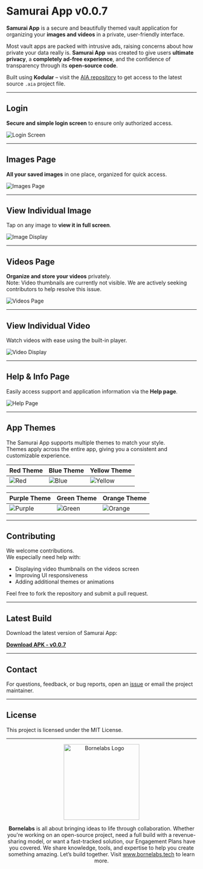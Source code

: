 # Samurai App v0.0.7

**Samurai App** is a secure and beautifully themed vault application for organizing your **images and videos** in a private, user-friendly interface. 

Most vault apps are packed with intrusive ads, raising concerns about how private your data really is. **Samurai App** was created to give users **ultimate privacy**, a **completely ad-free experience**, and the confidence of transparency through its **open-source code**. 

Built using **Kodular** – visit the [AIA repository](https://github.com/Samurai-Vault/aia) to get access to the latest source `.aia` project file.

---

## Login

**Secure and simple login screen** to ensure only authorized access.

![Login Screen](https://github.com/Samurai-Vault/Assets/blob/main/Screenshots%20/v0.0.6/LoginScreen.v0.0.6.jpg)

---

## Images Page

**All your saved images** in one place, organized for quick access.

![Images Page](https://github.com/Samurai-Vault/Assets/blob/main/Screenshots%20/v0.0.6/Images.v0.0.6.jpg)

---

## View Individual Image

Tap on any image to **view it in full screen**.

![Image Display](https://github.com/Samurai-Vault/Assets/blob/main/Screenshots%20/v0.0.6/ImageDisplay.v0.0.6.jpg)

---

## Videos Page

**Organize and store your videos** privately.  
Note: Video thumbnails are currently not visible. We are actively seeking contributors to help resolve this issue.

![Videos Page](https://github.com/Samurai-Vault/Assets/blob/main/Screenshots%20/v0.0.6/Videos.v0.0.6.jpg)

---

## View Individual Video

Watch videos with ease using the built-in player.

![Video Display](https://github.com/Samurai-Vault/Assets/blob/main/Screenshots%20/v0.0.6/VideosDisplay.v0.0.6.jpg)

---

## Help & Info Page

Easily access support and application information via the **Help page**.

![Help Page](https://github.com/Samurai-Vault/Assets/blob/main/Screenshots%20/v0.0.6/HelpPage.v0.0.6.jpg)

---

## App Themes

The Samurai App supports multiple themes to match your style.  
Themes apply across the entire app, giving you a consistent and customizable experience.

| Red Theme | Blue Theme | Yellow Theme |
|-----------|------------|--------------|
| ![Red](https://github.com/Samurai-Vault/Assets/blob/main/Screenshots%20/v0.0.6/red.jpg) | ![Blue](https://github.com/Samurai-Vault/Assets/blob/main/Screenshots%20/v0.0.6/blue.jpg) | ![Yellow](https://github.com/Samurai-Vault/Assets/blob/main/Screenshots%20/v0.0.6/yellow.jpg) |

| Purple Theme | Green Theme | Orange Theme |
|--------------|-------------|---------------|
| ![Purple](https://github.com/Samurai-Vault/Assets/blob/main/Screenshots%20/v0.0.6/purple.jpg) | ![Green](https://github.com/Samurai-Vault/Assets/blob/main/Screenshots%20/v0.0.6/green.jpg) | ![Orange](https://github.com/Samurai-Vault/Assets/blob/main/Screenshots%20/v0.0.6/orange.jpg) |

---

## Contributing

We welcome contributions.  
We especially need help with:

- Displaying video thumbnails on the videos screen
- Improving UI responsiveness
- Adding additional themes or animations

Feel free to fork the repository and submit a pull request.

---

## Latest Build

Download the latest version of Samurai App:

[**Download APK - v0.0.7**](https://github.com/Samurai-Vault/Samurai/blob/main/APK/Samurai.v0.0.7.apk)

---

## Contact

For questions, feedback, or bug reports, open an [issue](https://github.com/Samurai-Vault/Samurai/issues) or email the project maintainer.

---

## License

This project is licensed under the MIT License.

---

<p align="center">
  <a href="https://www.bornelabs.tech">
    <img src="https://github.com/BorneLabs/Assets/blob/main/Images/BorneLabs%20Transparent%20Logo.png" alt="Bornelabs Logo" width="200"/>
  </a>
</p>

<p align="center">
  <strong>Bornelabs</strong> is all about bringing ideas to life through collaboration. Whether you're working on an open-source project, need a full build with a revenue-sharing model, or want a fast-tracked solution, our Engagement Plans have you covered. We share knowledge, tools, and expertise to help you create something amazing. Let’s build together. Visit <a href="https://www.bornelabs.tech">www.bornelabs.tech</a> to learn more.
</p>

